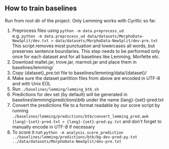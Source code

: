 ## How to train baselines
Run from root dir of the project. Only Lemming works with Cyrillic so far.
1. Preprocess files using `python -m data.preprocess_ud` \
e.g. `python -m data.preprocess_ud data/datasets/MorphoData-NewSplit/dev.txt > data/datasets/MorphoData-NewSplit/dev-pre.txt`\
	  This script removes most punctuation and lowercases all words, but preserves sentence boundaries. This step needs to be performed only once for each dataset and for all baselines like Lemming, Morfette etc.
3. Download mallet.jar, trove.jar, marmot.jar and place them in baselines/lemming/
4. Copy {dataset}_pre.txt file to baselines/lemming/data/{dataset}/
5. Make sure the dataset partition files from above are encoded in UTF-8 and with Unix EOL
6. Run `./baselines/lemming/lemming_btb.sh`
7. Predictions for dev set (by default) will be generated in baselines\lemming\predictions\btb under the name {lang}-{set}-pred.txt
8. Convert the predictions file to a format readable by our score script by running `./baselines/lemming/predictions/btb/convert_lemming_pred.awk {lang}-{set}-pred.txt > {lang}-{set}-pred-py.txt` and don't forget to manually encode in UTF-8 if necessary
9. To score it run `python -m analysis.score_prediction ../baselines/lemming/predictions/btb/bg-dev-pred-py.txt ../data/datasets/MorphoData-NewSplit/dev-pre.txt`